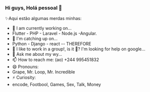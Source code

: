 ### Hi guys, Holá pessoal 👋
 
✨Aqui estão algumas merdas minhas:

- 🔭 I am currently working on...
- Flutter - PHP - Laravel - Node.js -Angular.
- 🌱 I'm catching up on...
- Python - Django - react
-- THEREFORE
- 👯 I like to work in a group!, is it 🤔?
I'm looking for help on google...
- 💬 Ask me about my wy...
- 📫 How to reach me: (ao) +244 995451832 
- 😄 Pronouns:
- Grape, Mr. Loop, Mr. Incredible
- ⚡ Curiosity:
- encode, Footbool, Games, Sex, Talk, Money
